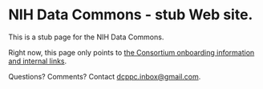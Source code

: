 # NIH Data Commons - stub Web site.

This is a stub page for the NIH Data Commons.

Right now, this page only points to
[the Consortium onboarding information and internal links](...).

Questions? Comments? Contact dcppc.inbox@gmail.com.
